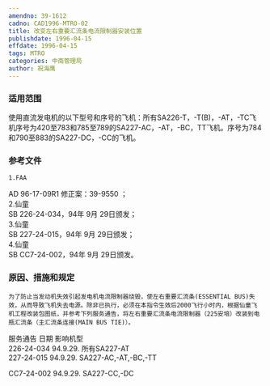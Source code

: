 ```yaml
---
amendno: 39-1612  
cadno: CAD1996-MTRO-02  
title: 改变左右重要汇流条电流限制器安装位置  
publishdate: 1996-04-15  
effdate: 1996-04-15  
tags: MTRO  
categories: 中南管理局  
author: 祝海鹰  
---
```

  
### 适用范围  
使用直流发电机的以下型号和序号的飞机：所有SA226-T，-T(B)，-AT，-TC飞机序号为420至783和785至789的SA227-AC，-AT，-BC，TT飞机。序号为784和790至883的SA227-DC，-CC的飞机。  
  
<!--more-->  
### 参考文件  
    1.FAA  
AD 96-17-09R1 修正案：39-9550 ；  
    2.仙童  
SB 226-24-034，94年 9月 29日颁发；  
    3.仙童  
SB 227-24-015，94年 9月 29日颁发；  
    4.仙童  
SB CC7-24-002，94年 9月 29日颁发。  
  
### 原因、措施和规定  
    为了防止当发动机失效引起发电机电流限制器烧毁，使左右重要汇流条(ESSENTIAL BUS)失效，从而导致飞机失去电源。除非已执行，必须在本指令生效后2000飞行小时内，根据仙童飞机工程改装包图纸，并参考下列服务通告，将左右重要汇流条电流限制器（225安培）改装到电瓶汇流条（主汇流条连接(MAIN BUS TIE)）。  
服务通告  日期  影响机型  
226-24-034  94.9.29.   所有SA227-AT  
227-24-015  94.9.29.  SA227-AC,-AT,-BC,-TT  
  
  
CC7-24-002 94.9.29.  SA227-CC,-DC  
